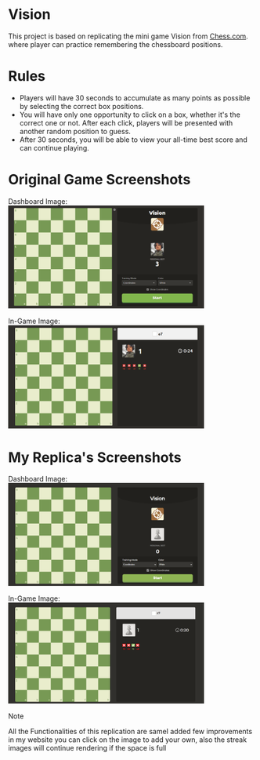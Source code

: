 # Vision

This project is based on replicating the mini game Vision from [Chess.com](https://www.chess.com/vision). where player can practice remembering the chessboard positions.

# Rules

-   Players will have 30 seconds to accumulate as many points as possible by selecting the correct box positions.<br>
-   You will have only one opportunity to click on a box, whether it's the correct one or not. After each click, players will be presented with another random position to guess.<br>
-   After 30 seconds, you will be able to view your all-time best score and can continue playing.

# Original Game Screenshots

Dashboard Image:<br>
<img src="./images/dashboard_original.png" width="400" />

In-Game Image:<br>
<img src="./images/inGame_original.png" width="400" />

# My Replica's Screenshots

Dashboard Image:<br>
<img src="./images/dashboard_Replica.png" width="400" />

In-Game Image:<br>
<img src="./images/inGame_Replica.png" width="400" />

>[!NOTE]
> All the Functionalities of this replication are sameI added few improvements in my website you can click on the image to add your own, also the streak images will continue rendering if the space is full 